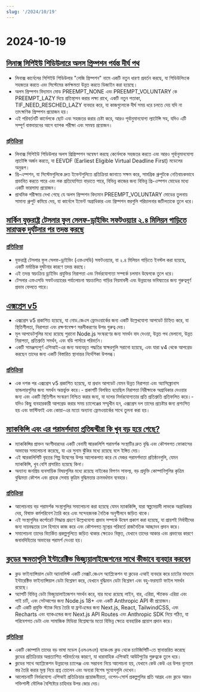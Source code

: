 ```yaml
---
slug: '/2024/10/19'
---
```


# 2024-10-19

## [লিনাক্স সিপিইউ শিডিউলারে অলস প্রিম্পশন পর্যন্ত দীর্ঘ পথ](https://lwn.net/SubscriberLink/994322/45aa5211a50bc63a/)

- লিনাক্স কার্নেলের সিপিইউ শিডিউলার "লেজি প্রিম্পশন" নামে একটি নতুন ধারণা প্রবর্তন করছে, যা শিডিউলিংকে সহজতর করতে এবং সিস্টেমের কর্মক্ষমতা উন্নত করতে ডিজাইন করা হয়েছে।
- অলস প্রিম্পশন বিদ্যমান মোড PREEMPT_NONE এবং PREEMPT_VOLUNTARY কে PREEMPT_LAZY দিয়ে প্রতিস্থাপন করার লক্ষ্য রাখে, একটি নতুন পতাকা, TIF_NEED_RESCHED_LAZY ব্যবহার করে, যা কাজগুলোকে দীর্ঘ সময় ধরে চলতে দেয় যদি না তাৎক্ষণিক প্রিম্পশন প্রয়োজন হয়।
- এই পরিবর্তনটি কার্নেলকে ছোট এবং সহজতর করার চেষ্টা করে, আরও পূর্বানুমানযোগ্য ল্যাটেন্সি সহ, যদিও এটি সম্পূর্ণ বাস্তবায়নের আগে ব্যাপক পরীক্ষা এবং সমন্বয় প্রয়োজন।

### [প্রতিক্রিয়া](https://news.ycombinator.com/item?id=41886256)

- লিনাক্স সিপিইউ শিডিউলার অলস প্রিপ্রিম্পশন অন্বেষণ করছে কের্নেলকে সহজতর করতে এবং আরও পূর্বানুমানযোগ্য ল্যাটেন্সি অর্জন করতে, যা EEVDF (Earliest Eligible Virtual Deadline First) মডেলের অনুরূপ।
- প্রি-এম্পশন, যা সিস্টেমগুলিকে দ্রুত ইভেন্টগুলিতে প্রতিক্রিয়া জানাতে সক্ষম করে, সামগ্রিক থ্রুপুটকে নেতিবাচকভাবে প্রভাবিত করতে পারে এবং লক প্রতিযোগিতা বাড়াতে পারে, বিভিন্ন কাজের জন্য বিভিন্ন প্রি-এম্পশন মোডের মধ্যে একটি ভারসাম্য প্রয়োজন।
- প্রাথমিক পরীক্ষায় দেখা গেছে যে অলস প্রিম্পশন বিদ্যমান PREEMPT_VOLUNTARY মোডের তুলনায় সামান্য থ্রুপুট কমিয়ে দেয়, যা কার্নেলে ইভেন্ট অগ্রাধিকার এবং প্রিম্পশন স্তরগুলি পরিচালনার জটিলতাকে তুলে ধরে।

## [মার্কিন যুক্তরাষ্ট্র টেসলার ফুল সেলফ-ড্রাইভিং সফটওয়্যার ২.৪ মিলিয়ন গাড়িতে মারাত্মক দুর্ঘটনার পর তদন্ত করছে](https://www.reuters.com/business/autos-transportation/nhtsa-opens-probe-into-24-mln-tesla-vehicles-over-full-self-driving-collisions-2024-10-18/)

### [প্রতিক্রিয়া](https://news.ycombinator.com/item?id=41884740)

- যুক্তরাষ্ট্র টেসলার ফুল সেলফ-ড্রাইভিং (এফএসডি) সফটওয়্যার, যা ২.৪ মিলিয়ন গাড়িতে ইনস্টল করা হয়েছে, একটি মর্মান্তিক দুর্ঘটনার কারণে তদন্ত করছে।
- এই তদন্ত স্বয়ংক্রিয় ড্রাইভিং প্রযুক্তির নিরাপত্তা এবং নির্ভরযোগ্যতা সম্পর্কে চলমান উদ্বেগকে তুলে ধরে।
- টেসলার এফএসডি সফটওয়্যারের পর্যালোচনা স্বয়ংচালিত গাড়ির নিয়মাবলী এবং উন্নয়নের ভবিষ্যতের জন্য গুরুত্বপূর্ণ প্রভাব ফেলতে পারে।

## [এক্সপ্রেস v5](https://expressjs.com/2024/10/15/v5-release.html)

- এক্সপ্রেস v5 প্রকাশিত হয়েছে, যা নোড.জেএস ফ্রেমওয়ার্কের জন্য একটি উল্লেখযোগ্য আপডেট চিহ্নিত করে, যা স্থিতিশীলতা, নিরাপত্তা এবং রক্ষণাবেক্ষণ সরলীকরণের উপর গুরুত্ব দেয়।
- মূল আপডেটগুলির মধ্যে রয়েছে পুরানো Node.js সংস্করণের জন্য সমর্থন বাদ দেওয়া, উন্নত পথ মেলানো, উন্নত নিরাপত্তা, প্রতিশ্রুতি সমর্থন, এবং বডি পার্সারে পরিবর্তন।
- একটি সামঞ্জস্যপূর্ণ এপিআই-এর জন্য অব্যবহৃত পদ্ধতির স্বাক্ষরগুলি সরানো হয়েছে, এবং যারা v4 থেকে আপগ্রেড করছেন তাদের জন্য একটি বিস্তারিত স্থানান্তর নির্দেশিকা উপলব্ধ।

### [প্রতিক্রিয়া](https://news.ycombinator.com/item?id=41882955)

- এক দশক পর এক্সপ্রেস v5 প্রকাশিত হয়েছে, যা প্রধান আপডেট যেমন উন্নত নিরাপত্তা এবং অ্যাসিঙ্ক্রোনাস হ্যান্ডলারগুলির জন্য সমর্থন অন্তর্ভুক্ত করে।- প্রকাশটি বিলম্বিত হয়েছিল নিরাপত্তা নিরীক্ষাকে অগ্রাধিকার দেওয়ার জন্য এবং একটি স্থিতিশীল সংস্করণ নিশ্চিত করার জন্য, যা দলের নির্ভরযোগ্যতার প্রতি প্রতিশ্রুতি প্রতিফলিত করে।- যদিও কিছু ব্যবহারকারী আপগ্রেড করার সময় চ্যালেঞ্জের সম্মুখীন হন, এক্সপ্রেস দল তাদের প্রচেষ্টার জন্য প্রশংসিত হয় এবং ফাস্টিফাই এবং কোয়া-এর মতো অন্যান্য ফ্রেমওয়ার্কের সাথে তুলনা করা হয়।

## [ম্যাককিন্সি এবং এর পরামর্শদাতা প্রতিদ্বন্দ্বীরা কি খুব বড় হয়ে গেছে?](https://www.economist.com/business/2024/03/25/have-mckinsey-and-its-consulting-rivals-got-too-big)

- ম্যাককিন্সির প্রাক্তন অংশীদারদের একটি বেনামী স্মারকলিপি পরামর্শক সংস্থাটির দ্রুত বৃদ্ধি এবং কৌশলগত ফোকাসের অভাবের সমালোচনা করেছে, যা এর সুনাম ঝুঁকির মধ্যে রয়েছে বলে ইঙ্গিত দেয়।
- এই স্মারকলিপিটি বৃহত্তর শিল্প উদ্বেগের উপর আলোকপাত করে যে মেজর পরামর্শদাতা প্রতিষ্ঠানগুলি, যেমন ম্যাককিন্সি, খুব বেশি প্রসারিত হয়েছে কিনা।
- অন্যান্য জনপ্রিয় ব্যবসায়িক বিষয়গুলির মধ্যে রয়েছে নাইকের বিপণন সাফল্য, বড় প্রযুক্তি কোম্পানিগুলির কৃত্রিম বুদ্ধিমত্তা কৌশল এবং গ্রাহক সেবায় কৃত্রিম বুদ্ধিমত্তার ক্রমবর্ধমান ব্যবহার।

### [প্রতিক্রিয়া](https://news.ycombinator.com/item?id=41888061)

- আলোচনায় বড় পরামর্শক সংস্থাগুলির সমালোচনা করা হয়েছে যেমন ম্যাককিন্সি, যারা স্বল্পমেয়াদী লাভকে অগ্রাধিকার দেয়, বিষাক্ত কর্মপরিবেশ তৈরি করে এবং সন্দেহজনক নৈতিক অনুশীলনে জড়িত থাকে।
- এই সংস্থাগুলির কর্পোরেট সিদ্ধান্ত গ্রহণে উল্লেখযোগ্য প্রভাব সম্পর্কে উদ্বেগ প্রকাশ করা হয়েছে, যা প্রায়শই নির্বাহীদের জন্য দায়বদ্ধতার ঢাল হিসাবে কাজ করে এবং কৌশলগত মূল্যের পরিবর্তে রাজনৈতিক আচ্ছাদন প্রদান করে।
- সমালোচনা তাদের বিতর্কিত প্রকল্পগুলিতে জড়িত থাকার ক্ষেত্রেও বিস্তৃত, যেখানে তাদের আকার এবং প্রভাবের কারণে জবাবদিহিতার অভাবের পরামর্শ দেওয়া হয়।

## [ক্লডের ক্ষমতাগুলি ইন্টারেক্টিভ ভিজ্যুয়ালাইজেশনের সাথে কীভাবে ব্যবহার করবেন](https://github.com/anthropics/anthropic-quickstarts/tree/main/financial-data-analyst)

- ক্লড ফাইন্যান্সিয়াল ডেটা অ্যানালিস্ট একটি নেক্সট.জেএস অ্যাপ্লিকেশন যা ক্লডের এআই ব্যবহার করে চ্যাটের মাধ্যমে ইন্টারেক্টিভ ফাইন্যান্সিয়াল ডেটা বিশ্লেষণ করে, যেখানে বুদ্ধিমান ডেটা বিশ্লেষণ এবং বহু-ফরম্যাট ফাইল সমর্থন রয়েছে।
- অ্যাপটি বিভিন্ন ডেটা ভিজ্যুয়ালাইজেশন সমর্থন করে, যার মধ্যে রয়েছে লাইন, বার, এরিয়া, স্ট্যাকড এরিয়া এবং পাই চার্ট, এবং সেটআপের জন্য Node.js 18+ এবং একটি Anthropic API কী প্রয়োজন।
- এটি একটি প্রযুক্তি স্ট্যাক দিয়ে তৈরি যা ফ্রন্টএন্ডের জন্য Next.js, React, TailwindCSS, এবং Recharts এবং ব্যাকএন্ডের জন্য Next.js API Routes এবং Anthropic SDK নিয়ে গঠিত, যা পরিবেশগত ডেটা এবং সামাজিক মিডিয়া বিশ্লেষণের মতো বিভিন্ন ক্ষেত্রে ব্যবহারিক প্রয়োগ প্রদান করে।

### [প্রতিক্রিয়া](https://news.ycombinator.com/item?id=41885231)

- একটি কোম্পানি তাদের বড় ভাষা মডেল (এলএলএম) ব্যাকএন্ড ক্লড থেকে চ্যাটজিপিটি-তে স্থানান্তরিত করেছে ক্লডের প্রতিক্রিয়ার অপ্রত্যাশিত পরিবর্তনের কারণে, যা ধারাবাহিক এপিআই আউটপুটের গুরুত্বকে তুলে ধরে।
- ক্লডের সাথে অ্যাপ্লিকেশন উন্নয়নের চ্যালেঞ্জ এবং সম্ভাবনা নিয়ে আলোচনা হয়, যেখানে কেউ কেউ এর উপর ন্যূনতম স্তর তৈরি করার মূল্য নিয়ে প্রশ্ন তোলেন এবং অন্যরা বিশেষ সুযোগগুলি দেখেন।
- আলোচনাটি নির্ভরযোগ্য এপিআই প্রতিক্রিয়ার প্রয়োজনীয়তা, ওপেন-সোর্স প্রকল্পগুলির প্রতি আগ্রহ এবং ক্লডে আরও শক্তিশালী মৌলিক বৈশিষ্ট্যের চাহিদার উপর জোর দেয়।

<head>
  <meta property="og:title" content="লিনাক্স সিপিইউ শিডিউলারে অলস প্রিম্পশন পর্যন্ত দীর্ঘ পথ" />
  <meta property="og:type" content="website" />
  <meta property="og:image" content="https://og.cho.sh/api/og/?title=%E0%A6%B2%E0%A6%BF%E0%A6%A8%E0%A6%BE%E0%A6%95%E0%A7%8D%E0%A6%B8%20%E0%A6%B8%E0%A6%BF%E0%A6%AA%E0%A6%BF%E0%A6%87%E0%A6%89%20%E0%A6%B6%E0%A6%BF%E0%A6%A1%E0%A6%BF%E0%A6%89%E0%A6%B2%E0%A6%BE%E0%A6%B0%E0%A7%87%20%E0%A6%85%E0%A6%B2%E0%A6%B8%20%E0%A6%AA%E0%A7%8D%E0%A6%B0%E0%A6%BF%E0%A6%AE%E0%A7%8D%E0%A6%AA%E0%A6%B6%E0%A6%A8%20%E0%A6%AA%E0%A6%B0%E0%A7%8D%E0%A6%AF%E0%A6%A8%E0%A7%8D%E0%A6%A4%20%E0%A6%A6%E0%A7%80%E0%A6%B0%E0%A7%8D%E0%A6%98%20%E0%A6%AA%E0%A6%A5&subheading=%E0%A6%B6%E0%A6%A8%E0%A6%BF%E0%A6%AC%E0%A6%BE%E0%A6%B0%2C%20%E0%A7%A7%E0%A7%AF%20%E0%A6%85%E0%A6%95%E0%A7%8D%E0%A6%9F%E0%A7%8B%E0%A6%AC%E0%A6%B0%2C%20%E0%A7%A8%E0%A7%A6%E0%A7%A8%E0%A7%AA%3A%20%E0%A6%B9%E0%A7%8D%E0%A6%AF%E0%A6%BE%E0%A6%95%E0%A6%BE%E0%A6%B0%20%E0%A6%A8%E0%A6%BF%E0%A6%89%E0%A6%9C%20%E0%A6%B8%E0%A6%BE%E0%A6%B0%E0%A6%B8%E0%A6%82%E0%A6%95%E0%A7%8D%E0%A6%B7%E0%A7%87%E0%A6%AA" />
</head>
